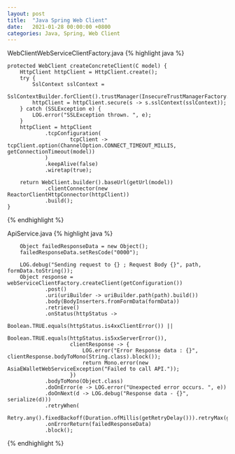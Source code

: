 ```yaml
---
layout: post
title:  "Java Spring Web Client"
date:   2021-01-28 00:00:00 +0800
categories: Java, Spring, Web Client
---
```


WebClientWebServiceClientFactory.java
{% highlight java %}

    protected WebClient createConcreteClient(C model) {
        HttpClient httpClient = HttpClient.create();
        try {
            SslContext sslContext =
                    SslContextBuilder.forClient().trustManager(InsecureTrustManagerFactory.INSTANCE).build();
            httpClient = httpClient.secure(s -> s.sslContext(sslContext));
        } catch (SSLException e) {
            LOG.error("SSLException thrown. ", e);
        }
        httpClient = httpClient
                .tcpConfiguration(
                        tcpClient -> tcpClient.option(ChannelOption.CONNECT_TIMEOUT_MILLIS, getConnectionTimeout(model))
                )
                .keepAlive(false)
                .wiretap(true);

        return WebClient.builder().baseUrl(getUrl(model))
                .clientConnector(new ReactorClientHttpConnector(httpClient))
                .build();
    }
{% endhighlight %}

ApiService.java
{% highlight java %}

        Object failedResponseData = new Object();
        failedResponseData.setResCode("0000");

        LOG.debug("Sending request to {} ; Request Body {}", path, formData.toString());
        Object response = webServiceClientFactory.createClient(getConfiguration())
                .post()
                .uri(uriBuilder -> uriBuilder.path(path).build())
                .body(BodyInserters.fromFormData(formData))
                .retrieve()
                .onStatus(httpStatus ->
                                Boolean.TRUE.equals(httpStatus.is4xxClientError()) ||
                                        Boolean.TRUE.equals(httpStatus.is5xxServerError()),
                        clientResponse -> {
                            LOG.error("Error Response data : {}", clientResponse.bodyToMono(String.class).block());
                            return Mono.error(new AsiaEWalletWebServiceException("Failed to call API."));
                        })
                .bodyToMono(Object.class)
                .doOnError(e -> LOG.error("Unexpected error occurs. ", e))
                .doOnNext(d -> LOG.debug("Response data - {}", serialize(d)))
                .retryWhen(
                        Retry.any().fixedBackoff(Duration.ofMillis(getRetryDelay())).retryMax(getMaxNumberOfRetries()))
                .onErrorReturn(failedResponseData)
                .block();


{% endhighlight %}
